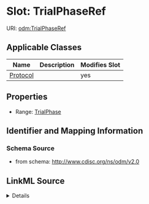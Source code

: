 # Slot: TrialPhaseRef

URI: [odm:TrialPhaseRef](http://www.cdisc.org/ns/odm/v2.0/TrialPhaseRef)



<!-- no inheritance hierarchy -->




## Applicable Classes

| Name | Description | Modifies Slot |
| --- | --- | --- |
[Protocol](Protocol.md) |  |  yes  |







## Properties

* Range: [TrialPhase](TrialPhase.md)





## Identifier and Mapping Information







### Schema Source


* from schema: http://www.cdisc.org/ns/odm/v2.0




## LinkML Source

<details>
```yaml
name: TrialPhaseRef
from_schema: http://www.cdisc.org/ns/odm/v2.0
rank: 1000
alias: TrialPhaseRef
domain_of:
- Protocol
range: TrialPhase

```
</details>